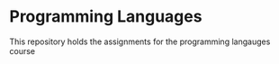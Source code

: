 # Programming Languages

This repository holds the assignments for the programming langauges course
